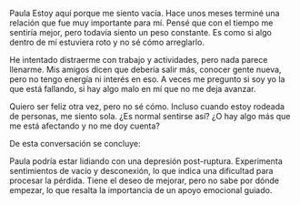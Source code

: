 Paula
Estoy aquí porque me siento vacía. Hace unos meses terminé una relación que fue muy importante para mí. Pensé que con el tiempo me sentiría mejor, pero todavía siento un peso constante. Es como si algo dentro de mí estuviera roto y no sé cómo arreglarlo.

He intentado distraerme con trabajo y actividades, pero nada parece llenarme. Mis amigos dicen que debería salir más, conocer gente nueva, pero no tengo energía ni interés en eso. A veces me pregunto si soy yo la que está fallando, si hay algo malo en mí que no me deja avanzar.

Quiero ser feliz otra vez, pero no sé cómo. Incluso cuando estoy rodeada de personas, me siento sola. ¿Es normal sentirse así? ¿O hay algo más que me está afectando y no me doy cuenta?

De esta conversación se concluye:

Paula podría estar lidiando con una depresión post-ruptura.
Experimenta sentimientos de vacío y desconexión, lo que indica una dificultad para procesar la pérdida.
Tiene el deseo de mejorar, pero no sabe por dónde empezar, lo que resalta la importancia de un apoyo emocional guiado.